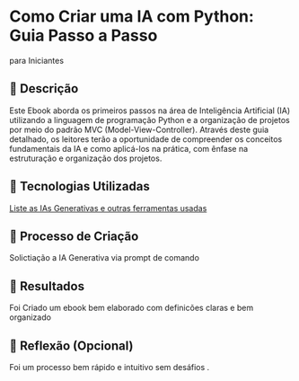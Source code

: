 # Como Criar uma IA com Python: Guia Passo a Passo
para Iniciantes

## 📒 Descrição
Este Ebook aborda os primeiros passos na área de Inteligência Artificial (IA) utilizando a linguagem de
programação Python e a organização de projetos por meio do padrão MVC (Model-View-Controller).
Através deste guia detalhado, os leitores terão a oportunidade de compreender os conceitos
fundamentais da IA e como aplicá-los na prática, com ênfase na estruturação e organização dos
projetos.

## 🤖 Tecnologias Utilizadas
[Liste as IAs Generativas e outras ferramentas usadas](https://gamma.app/)

## 🧐 Processo de Criação
Solictiação a IA Generativa via prompt de comando

## 🚀 Resultados
Foi Criado um ebook bem elaborado com definicões claras e bem organizado

## 💭 Reflexão (Opcional)
Foi um processo bem rápido e intuitivo sem desáfios .
